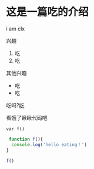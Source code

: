 # 这是一篇吃的介绍

i am clx

 兴趣
 
 1. 吃
 2. 吃
 
 其他兴趣
 * 吃
 * 吃
 
 吃吗?[吃](https://cn.bing.com/images/search?q=%e7%be%8e%e9%a3%9f%e5%9b%be%e7%89%87&form=HDRSC2&first=1&tsc=ImageBasicHover)

看饿了瞅瞅代码吧

`var f()`

```javascript
 function f(){
  console.log('hello eating！')
}

f()
 ```
